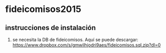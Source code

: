 # fideicomisos2015

## instrucciones de instalación

1. se necesita la DB de fideicomisos. Aquí se puede descargar: https://www.dropbox.com/s/gmwilhjodri9aes/fideicomisos.sql.zip?dl=0

